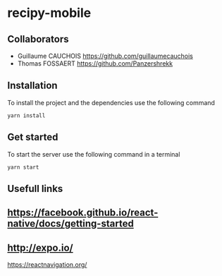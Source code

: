 # recipy-mobile

## Collaborators
* Guillaume CAUCHOIS <https://github.com/guillaumecauchois>
* Thomas FOSSAERT <https://github.com/Panzershrekk>

## Installation
To install the project and the dependencies use the following command
```
yarn install
```


## Get started

To start the server use the following command in a terminal
```
yarn start
```

## Usefull links
https://facebook.github.io/react-native/docs/getting-started
--
http://expo.io/
--
https://reactnavigation.org/

